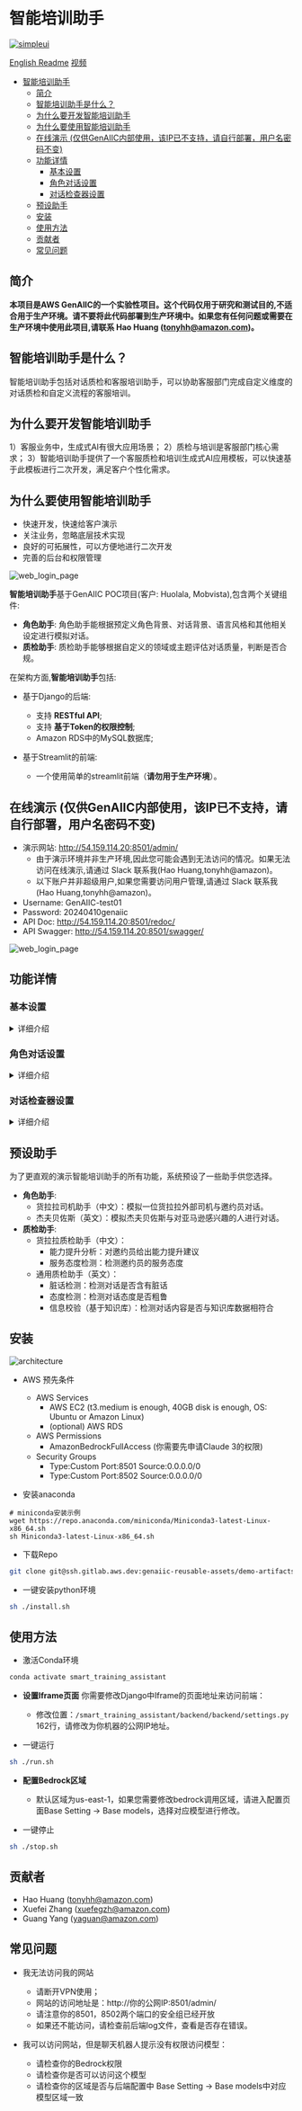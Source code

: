 # 智能培训助手

[![simpleui](https://img.shields.io/badge/developing%20with-Simpleui-2077ff.svg)](https://github.com/newpanjing/simpleui)

[English Readme](./README.md)
[视频](https://aws.highspot.com/items/666812973cc797aaa133c66a?lfrm=shp.4)

- [智能培训助手](#智能培训助手)
  - [简介](#简介)
  - [智能培训助手是什么？](#智能培训助手是什么)
  - [为什么要开发智能培训助手](#为什么要开发智能培训助手)
  - [为什么要使用智能培训助手](#为什么要使用智能培训助手)
  - [在线演示 (仅供GenAIIC内部使用，该IP已不支持，请自行部署，用户名密码不变)](#在线演示-仅供genaiic内部使用该ip已不支持请自行部署用户名密码不变)
  - [功能详情](#功能详情)
    - [基本设置](#基本设置)
    - [角色对话设置](#角色对话设置)
    - [对话检查器设置](#对话检查器设置)
  - [预设助手](#预设助手)
  - [安装](#安装)
  - [使用方法](#使用方法)
  - [贡献者](#贡献者)
  - [常见问题](#常见问题)



## 简介

**本项目是AWS GenAIIC的一个实验性项目。这个代码仅用于研究和测试目的,不适合用于生产环境。请不要将此代码部署到生产环境中。如果您有任何问题或需要在生产环境中使用此项目,请联系 Hao Huang (tonyhh@amazon.com)。**

## 智能培训助手是什么？

智能培训助手包括对话质检和客服培训助手，可以协助客服部门完成自定义维度的对话质检和自定义流程的客服培训。

## 为什么要开发智能培训助手

1）客服业务中，生成式AI有很大应用场景；
2）质检与培训是客服部门核心需求；
3）智能培训助手提供了一个客服质检和培训生成式AI应用模板，可以快速基于此模板进行二次开发，满足客户个性化需求。

## 为什么要使用智能培训助手

- 快速开发，快速给客户演示
- 关注业务，忽略底层技术实现
- 良好的可拓展性，可以方便地进行二次开发
- 完善的后台和权限管理

![web_login_page](./frontend/readme/imgs/架构图.png)

**智能培训助手**基于GenAIIC POC项目(客户: Huolala, Mobvista),包含两个关键组件:
- **角色助手**: 角色助手能根据预定义角色背景、对话背景、语言风格和其他相关设定进行模拟对话。
- **质检助手**: 质检助手能够根据自定义的领域或主题评估对话质量，判断是否合规。

在架构方面,**智能培训助手**包括:
- 基于Django的后端:
    - 支持 **RESTful API**;
    - 支持 **基于Token的权限控制**;
    - Amazon RDS中的MySQL数据库;

- 基于Streamlit的前端:
    - 一个使用简单的streamlit前端（**请勿用于生产环境**）。

## 在线演示 (仅供GenAIIC内部使用，该IP已不支持，请自行部署，用户名密码不变)
- 演示网站: http://54.159.114.20:8501/admin/
    - 由于演示环境并非生产环境,因此您可能会遇到无法访问的情况。如果无法访问在线演示,请通过 Slack 联系我(Hao Huang,tonyhh@amazon)。
    - 以下账户并非超级用户,如果您需要访问用户管理,请通过 Slack 联系我(Hao Huang,tonyhh@amazon)。
- Username: GenAIIC-test01
- Password: 20240410genaiic
- API Doc: http://54.159.114.20:8501/redoc/
- API Swagger: http://54.159.114.20:8501/swagger/

![web_login_page](./frontend/readme/imgs/web_login_page.png)

## 功能详情

### 基本设置
<details> <summary>详细介绍</summary>

基本设置包括基本模型设置和核心提示设置:
- 模型设置: 您可以在这里添加/修改/删除/搜索基本模型。目前,我们只支持Claude 3模型。
</details>


### 角色对话设置

<details> <summary>详细介绍</summary>

**角色助手设置**由四个部分组成:角色聊天机器人、技能、响应检查器和系统提示。

- 角色聊天机器人:
    - 角色定义了模拟训练助手的基本人格和语言风格。
    - 角色包括角色名称、角色背景、语言技能和其他相关特征。
- 技能:
    - 技能包括角色助手可以使用的对话状态,如被动响应、主动提出某个领域的问题等,用于控制对话流程。
    - 一项技能包括技能名称、技能描述、技能示例、响应检查器(可选)和LLM相关配置。
- 响应检查器:
    - 响应质量检查器可以检查助手在某个回合中的响应是否满足技能要求。如果不满足,它将请求新的生成,直到达到最大次数。
    - 响应质量检查器包括检查器名称、检查器描述、检查器提示、最大质量检查次数和LLM相关配置。检查器提示将直接输入到LLM,其中包含占位符{msg}。
- 系统提示词:
    - 系统提示词是**角色助手设置**的系统提示词。我们已经准备了两个系统提示(一个中文,一个英文)。如果您有特定要求,可以添加自己的核心提示。请记住,请在核心提示中保留**占位符**。请参考默认的系统提示(id1,中文)或系统提示(id2,英文)。


</details>



### 对话检查器设置 

<details> <summary>详细介绍</summary>

**对话检查器设置**由质量检查聊天机器人和对话检查器组成。

- 质量检查聊天机器人:
    - 质量检查聊天机器人定义了质量检查场景,包括名称、背景和一系列对话检查器。
- 对话检查器:
    - 对话检查器是专门用于检查对话质量的组件,输出格式默认为JSON格式。
    - 对话检查器包括检查器名称、描述、提示和LLM相关配置。检查器提示将直接输入到LLM,其中包含占位符{msg}。
    - 请注意,当您开发自己的提示词时,响应格式需要为JSON格式(便于在前端Streamlit中显示)。

</details>

## 预设助手

为了更直观的演示智能培训助手的所有功能，系统预设了一些助手供您选择。

- **角色助手**: 
    - 货拉拉司机助手（中文）：模拟一位货拉拉外部司机与邀约员对话。
    - 杰夫贝佐斯（英文）：模拟杰夫贝佐斯与对亚马逊感兴趣的人进行对话。
- **质检助手**: 
    - 货拉拉质检助手（中文）：
        - 能力提升分析：对邀约员给出能力提升建议
        - 服务态度检测：检测邀约员的服务态度
    - 通用质检助手（英文）：
        - 脏话检测：检测对话是否含有脏话
        - 态度检测：检测对话态度是否粗鲁
        - 信息校验（基于知识库）：检测对话内容是否与知识库数据相符合

## 安装

![architecture](./frontend/readme/imgs/architecture.png)


- AWS 预先条件
    - AWS Services
        - AWS EC2 (t3.medium is enough, 40GB disk is enough, OS: Ubuntu or Amazon Linux)
        - (optional) AWS RDS
    - AWS Permissions
        - AmazonBedrockFullAccess  (你需要先申请Claude 3的权限)
    - Security Groups
        - Type:Custom Port:8501 Source:0.0.0.0/0
        - Type:Custom Port:8502 Source:0.0.0.0/0

- 安装anaconda
```
# miniconda安装示例
wget https://repo.anaconda.com/miniconda/Miniconda3-latest-Linux-x86_64.sh
sh Miniconda3-latest-Linux-x86_64.sh
```

- 下载Repo
```bash
git clone git@ssh.gitlab.aws.dev:genaiic-reusable-assets/demo-artifacts/smart_training_assistant.git
```

- 一键安装python环境
```bash
sh ./install.sh
```


## 使用方法

- 激活Conda环境

```bash
conda activate smart_training_assistant
```

- **设置Iframe页面**
你需要修改Django中Iframe的页面地址来访问前端：
    - 修改位置：`/smart_training_assistant/backend/backend/settings.py` 162行，请修改为你机器的公网IP地址。

- 一键运行

```bash
sh ./run.sh
```

- **配置Bedrock区域**
  - 默认区域为us-east-1，如果您需要修改bedrock调用区域，请进入配置页面Base Setting -> Base models，选择对应模型进行修改。

- 一键停止

```bash
sh ./stop.sh
```

## 贡献者
- Hao Huang (tonyhh@amazon.com)
- Xuefei Zhang (xuefegzh@amazon.com)
- Guang Yang (yaguan@amazon.com)

## 常见问题

- 我无法访问我的网站
  - 请断开VPN使用；
  - 网站的访问地址是：http://你的公网IP:8501/admin/
  - 请注意你的8501，8502两个端口的安全组已经开放
  - 如果还不能访问，请检查前后端log文件，查看是否存在错误。

- 我可以访问网站，但是聊天机器人提示没有权限访问模型：
  - 请检查你的Bedrock权限
  - 请检查你是否可以访问这个模型
  - 请检查你的区域是否与后端配置中 Base Setting -> Base models中对应模型区域一致
